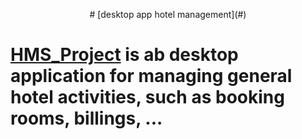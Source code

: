 
<p align="center">
# [desktop app hotel management](#)
</p>


# [HMS_Project](#) is ab desktop application for managing general hotel activities, such as booking rooms, billings, ...

